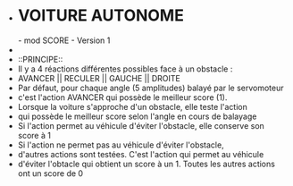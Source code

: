  * <h1>VOITURE AUTONOME</h1> - mod SCORE - Version 1
 * 
 * ::PRINCIPE::
 * Il y a 4 réactions différentes possibles face à un obstacle :
 * AVANCER || RECULER || GAUCHE || DROITE
 * Par défaut, pour chaque angle (5 amplitudes) balayé par le servomoteur 
 * c'est l'action AVANCER qui possède le meilleur score (1).
 * Lorsque la voiture s'approche d'un obstacle, elle teste l'action
 * qui possède le meilleur score selon l'angle en cours de balayage
 * Si l'action permet au véhicule d'éviter l'obstacle, elle conserve son score à 1
 * Si l'action ne permet pas au véhicule d'éviter l'obstacle,
 * d'autres actions sont testées. C'est l'action qui permet au véhicule
 * d'éviter l'obtacle qui obtient un score à un 1. Toutes les autres actions ont un score de 0
